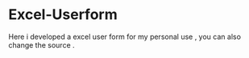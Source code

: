 # Excel-Userform
Here i developed a excel user form for my personal use , you can also change the source .
